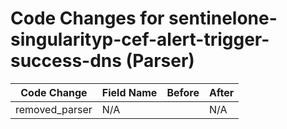 # Code Changes for sentinelone-singularityp-cef-alert-trigger-success-dns (Parser)

| Code Change | Field Name | Before | After |
|-------------|------------|--------|-------|
| removed_parser | N/A |  | N/A |